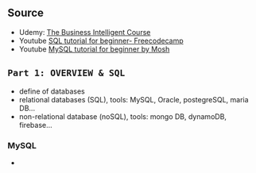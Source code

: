 ## Source
- Udemy: [The Business Intelligent Course](https://www.udemy.com/course/the-business-intelligence-analyst-course-2018/learn/lecture/10122202?start=45#overview)
- Youtube [SQL tutorial for beginner- Freecodecamp](https://www.youtube.com/watch?v=HXV3zeQKqGY&t=84s)
- Youtube [MySQL tutorial for beginner by Mosh](https://www.youtube.com/watch?v=7S_tz1z_5bA&t=2558s)

## `Part 1: OVERVIEW & SQL`
- define of databases
- relational databases (SQL), tools: MySQL, Oracle, postegreSQL, maria DB...
- non-relational database (noSQL), tools: mongo DB, dynamoDB, firebase...

### MySQL
- 
